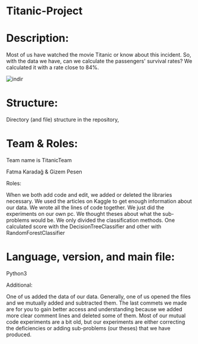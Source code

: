 # Titanic-Project

# Description:

Most of us have watched the movie Titanic or know about this incident. So, with the data we have, can we calculate the passengers' survival rates? We calculated it with a rate close to 84%.

![indir](https://user-images.githubusercontent.com/37961587/104964363-513cea80-59ed-11eb-84e1-6d6371f32a1c.jpg)

# Structure: 

Directory (and file) structure in the repository,

# Team & Roles:

Team name is TitanicTeam

Fatma Karadağ & Gizem Pesen 

Roles:

When we both add code and edit, we added or deleted the libraries necessary.
We used the articles on Kaggle to get enough information about our data.
We wrote all the lines of code together.
We just did the experiments on our own pc.
We thought theses about what the sub-problems would be.
We only divided the classification methods. One calculated score with the DecisionTreeClassifier and other with RandomForestClassifier


# Language, version, and main file: 

Python3 

Additional: 

One of us added the data of our data.
Generally, one of us opened the files and we mutually added and subtracted them.
The last commets we made are for you to gain better access and understanding because we added more clear comment lines and deleted some of them.
Most of our mutual code experiments are a bit old, but our experiments are either correcting the deficiencies or adding sub-problems (our theses) that we have produced.
